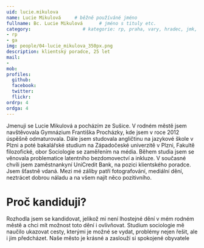 ```yaml
---
uid: lucie.mikulova
name: Lucie Mikulová     # běžně používáné jméno
fullname: Bc. Lucie Mikulová      # jméno s tituly etc.
category:                   # kategorie: rp, praha, vary, hradec, jmk, senat
- rp
- ga
img: people/04-lucie_mikulova_350px.png
description: klientský poradce, 25 let
mail:
- 
mob: 
profiles:
  github:
  facebook:
  twitter:
  flickr:
ordrp: 4
ordga: 4
---
```

Jmenuji se Lucie Mikulová a pocházím ze Sušice. V rodném městě jsem navštěvovala Gymnázium Františka Procházky, kde jsem  v roce 2012 úspěšně odmaturovala. Dále jsem studovala angličtinu na jazykové škole v Plzni a poté bakalářské studium na Západočeské univerzitě v Plzni, Fakultě filozofické, obor Sociologie se zaměřením na média. Během studia jsem se věnovala problematice latentního bezdomovectví a inkluze. V současné chvíli jsem zaměstnankyní UniCredit Bank, na pozici klientského poradce. Jsem šťastně vdaná. Mezi mé záliby patří fotografování, mediální dění, neztrácet dobrou náladu a na všem najít něco pozitivního. 

# Proč kandiduji?
Rozhodla jsem se kandidovat, jelikož mi není lhostejné dění v mém rodném městě a chci mít možnost toto dění i ovlivňovat. Studium sociologie mě naučilo ukazovat cesty, kterými je možné se vydat, problémy nejen řešit, ale i jim předcházet. Naše město je krásné a zaslouží si spokojené obyvatele
